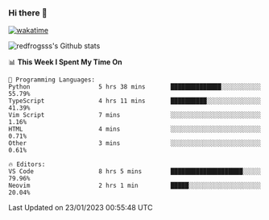 ### Hi there 👋

[![wakatime](https://wakatime.com/badge/user/2cbd8003-b8b8-4565-92d7-ad9c23ff1846.svg)](https://wakatime.com/@2cbd8003-b8b8-4565-92d7-ad9c23ff1846)

<img src="https://github-readme-stats.vercel.app/api?username=redfrogsss&show_icons=true" alt="redfrogsss's Github stats"></img>

<!--START_SECTION:waka-->
📊 **This Week I Spent My Time On** 

```text
💬 Programming Languages: 
Python                   5 hrs 38 mins       ██████████████░░░░░░░░░░░   55.79% 
TypeScript               4 hrs 11 mins       ██████████░░░░░░░░░░░░░░░   41.39% 
Vim Script               7 mins              ░░░░░░░░░░░░░░░░░░░░░░░░░   1.16% 
HTML                     4 mins              ░░░░░░░░░░░░░░░░░░░░░░░░░   0.71% 
Other                    3 mins              ░░░░░░░░░░░░░░░░░░░░░░░░░   0.61%

🔥 Editors: 
VS Code                  8 hrs 5 mins        ████████████████████░░░░░   79.96% 
Neovim                   2 hrs 1 min         █████░░░░░░░░░░░░░░░░░░░░   20.04%

```


 Last Updated on 23/01/2023 00:55:48 UTC
<!--END_SECTION:waka-->
